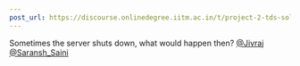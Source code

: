 ```yaml
---
post_url: https://discourse.onlinedegree.iitm.ac.in/t/project-2-tds-solver-discussion-thread/169029/266
---
```

Sometimes the server shuts down, what would happen then? [@Jivraj](/u/jivraj) [@Saransh\_Saini](/u/saransh_saini)